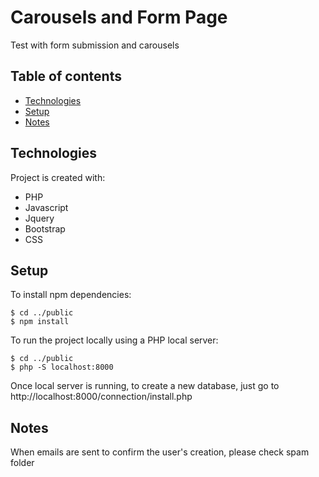 # Carousels and Form Page
Test with form submission and carousels

## Table of contents
* [Technologies](#technologies)
* [Setup](#setup)
* [Notes](#notes)
	
## Technologies
Project is created with:
* PHP
* Javascript
* Jquery
* Bootstrap
* CSS
	
## Setup
To install npm dependencies:

```
$ cd ../public
$ npm install

```

To run the project locally using a PHP local server:

```
$ cd ../public
$ php -S localhost:8000

```

Once local server is running, to create a new database, just go to http://localhost:8000/connection/install.php

## Notes

When emails are sent to confirm the user's creation, please check spam folder